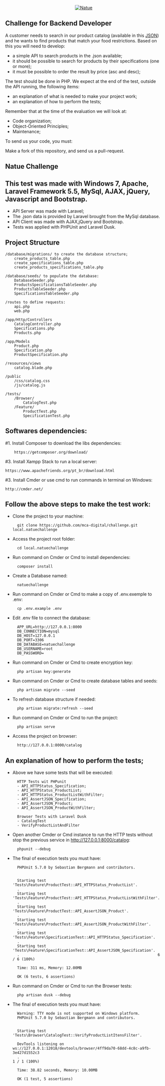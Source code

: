 <p align="center">
  <a href="https://www.natue.com.br">
      <img src="https://static.natue.com.br/images/icons/footer-logo.png" alt="Natue"/>
  </a>
</p>

## Challenge for Backend Developer

A customer needs to search in our product catalog (available in this <a href="https://github.com/natuelabs/challenge/blob/master/products.json">JSON</a>) and he wants to find products that match your food restrictions.
Based on this you will need to develop:

- a simple API to search products in the .json available;
- it should be possible to search for products by their specifications (one or more);
- it must be possible to order the result by price (asc and desc);

The test should be done in PHP. We expect at the end of the test, outside the API running, the following items:
- an explanation of what is needed to make your project work;
- an explanation of how to perform the tests;

Remember that at the time of the evaluation we will look at:
- Code organization;
- Object-Oriented Principles;
- Maintenance;

To send us your code, you must:

Make a fork of this repository, and send us a pull-request.

## Natue Challenge
## This test was made with Windows 7, Apache, Laravel Framework 5.5, MySql, AJAX, jQuery, Javascript and Bootstrap.
- API Server was made with Laravel;
- The .json data is provided by Laravel brought from the MySql database.
- API Client was made with AJAX,jQuery and Bootstrap.
- Tests was applied with PHPUnit and Laravel Dusk.   

## Project Structure
    /database/migrations/ to create the database structure;
        create_products_table.php
        create_specifications_table.php
        create_products_specifications_table.php

    /database/seeds/ to populate the database:
        DatabaseSeeder.php
        ProductsSpecificationsTableSeeder.php
        ProductsTableSeeder.php
        SpecificationsTableSeeder.php

    /routes to define requests:
        api.php
        web.php

    /app/Http/Controllers
        CatalogController.php
        Specifications.php
        Products.php

    /app/Models
        Product.php
        Specification.php
        ProductSpecification.php
    
    /resources/views
        catalog.blade.php

    /public
        /css/catalog.css
        /js/catalog.js

    /tests/
        /Browser/
            CatalogTest.php
        /Feature/
            ProductTest.php
            SpecificationTest.php


## Softwares dependencies:
#1. Install Composer to download the libs dependencies:

        https://getcomposer.org/download/

#3. Install Xampp Stack to run a local server:

    https://www.apachefriends.org/pt_br/download.html

#3. Install Cmder or use cmd to run commands in terminal on Windows:

    http://cmder.net/

## Follow the above steps to make the test work:

- Clone the project to your machine:

        git clone https://github.com/mca-digital/challenge.git local.natuechallenge

- Access the project root folder:

        cd local.natuechallenge

- Run command on Cmder or Cmd to install dependencies:

        composer install

- Create a Database named:

        natuechallenge

- Run command on Cmder or Cmd to make a copy of .env.exemple to .env:

        cp .env.example .env

- Edit .env file to connect the database:
        
        APP_URL=http://127.0.0.1:8000
        DB_CONNECTION=mysql
        DB_HOST=127.0.0.1    
        DB_PORT=3306        
        DB_DATABASE=natuechallenge    
        DB_USERNAME=root    
        DB_PASSWORD=    

- Run command on Cmder or Cmd to create encryption key:

        php artisan key:generate

- Run command on Cmder or Cmd to create database tables and seeds:

        php artisan migrate --seed
        
- To refresh database structure if needed:

        php artisan migrate:refresh --seed

- Run command on Cmder or Cmd to run the project:

        php artisan serve

- Access the project on browser:

        http://127.0.0.1:8000/catalog

## An explanation of how to perform the tests;

- Above we have some tests that will be executed:
    
        HTTP Tests wit PHPunit
        - API_HTTPStatus_Specification;    
        - API_HTTPStatus_ProductList;
        - API_HTTPStatus_ProductListWithFilter;
        - API_AssertJSON_Specification;
        - API_AssertJSON_Product;
        - API_AssertJSON_ProductWithFilter;

        Browser Tests with Laravel Dusk
        - CatalogTest
        - VerifyProductListAndFilter

- Open another Cmder or Cmd instance to run the HTTP tests without stop the previous service in http://127.0.0.1:8000/catalog:

        phpunit --debug

- The final of execution tests you must have:    

        PHPUnit 5.7.0 by Sebastian Bergmann and contributors.


        Starting test 'Tests\Feature\ProductTest::API_HTTPStatus_ProductList'.
        .
        Starting test 'Tests\Feature\ProductTest::API_HTTPStatus_ProductListWithFilter'.
        .
        Starting test 'Tests\Feature\ProductTest::API_AssertJSON_Product'.
        .
        Starting test 'Tests\Feature\ProductTest::API_AssertJSON_ProductWithFilter'.
        .
        Starting test 'Tests\Feature\SpecificationTest::API_HTTPStatus_Specification'.
        .
        Starting test 'Tests\Feature\SpecificationTest::API_AssertJSON_Specification'.
        .                                                              6 / 6 (100%)

        Time: 311 ms, Memory: 12.00MB

        OK (6 tests, 6 assertions)        

- Run command on Cmder or Cmd to run the Browser tests:

        php artisan dusk --debug

- The final of execution tests you must have:    

        Warning: TTY mode is not supported on Windows platform.
        PHPUnit 5.7.0 by Sebastian Bergmann and contributors.


        Starting test 'Tests\Browser\CatalogTest::VerifyProductListItensFilter'.

        DevTools listening on ws://127.0.0.1:12018/devtools/browser/4ff9da70-68dd-4c8c-a9fb-3e427d1552c3
        .                                                                   1 / 1 (100%)

        Time: 38.82 seconds, Memory: 10.00MB

        OK (1 test, 5 assertions)
